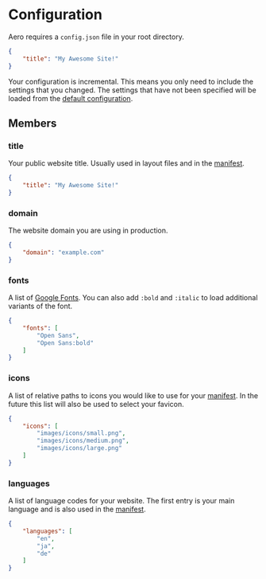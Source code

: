 # Configuration

Aero requires a `config.json` file in your root directory.

```json
{
	"title": "My Awesome Site!"
}
```

Your configuration is incremental. This means you only need to include the settings that you changed. The settings that have not been specified will be loaded from the [default configuration](https://github.com/aerojs/aero/blob/master/default/config.js).

## Members

### title

Your public website title. Usually used in layout files and in the [manifest](Manifest.md).

```json
{
	"title": "My Awesome Site!"
}
```

### domain

The website domain you are using in production.

```json
{
	"domain": "example.com"
}
```

### fonts

A list of [Google Fonts](https://www.google.com/fonts). You can also add `:bold` and `:italic` to load additional variants of the font.

```json
{
	"fonts": [
		"Open Sans",
		"Open Sans:bold"
	]
}
```

### icons

A list of relative paths to icons you would like to use for your [manifest](Manifest.md). In the future this list will also be used to select your favicon.

```json
{
	"icons": [
		"images/icons/small.png",
		"images/icons/medium.png",
		"images/icons/large.png"
	]
}
```

### languages

A list of language codes for your website. The first entry is your main language and is also used in the [manifest](Manifest.md).

```json
{
	"languages": [
		"en",
		"ja",
		"de"
	]
}
```